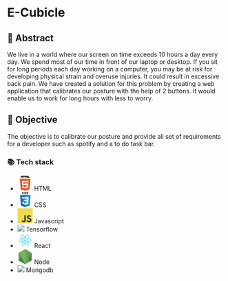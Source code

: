 # E-Cubicle
## 📄 Abstract
We live in a world where our screen on time exceeds 10 hours a day every day. We spend most of our time in front of our laptop or desktop. If you sit for long periods each day working on a computer, you may be at risk for developing physical strain and overuse injuries. It could result in excessive back pain. We have created a solution for this problem by creating a web application that calibrates our posture with the help of 2 buttons. It would enable us to work for long hours with less to worry.
## 🎯 Objective 
The objective is to calibrate our posture and provide all set of requirements for a developer such as spotify and a to do task bar.
### 📚 Tech stack
- <code><img height="35" src="https://raw.githubusercontent.com/github/explore/80688e429a7d4ef2fca1e82350fe8e3517d3494d/topics/html/html.png"></code> HTML
- <code><img height="35" src="https://raw.githubusercontent.com/github/explore/80688e429a7d4ef2fca1e82350fe8e3517d3494d/topics/css/css.png"></code> CSS
- <code><img height="35" src="https://raw.githubusercontent.com/github/explore/80688e429a7d4ef2fca1e82350fe8e3517d3494d/topics/javascript/javascript.png"></code> Javascript
- <code><img height="35" src="https://www.tensorflow.org/images/tf_logo_social.png"></code> Tensorflow
- <code><img height="35" src="https://raw.githubusercontent.com/github/explore/80688e429a7d4ef2fca1e82350fe8e3517d3494d/topics/react/react.png"></code> React
- <code><img height="35" src="https://raw.githubusercontent.com/github/explore/80688e429a7d4ef2fca1e82350fe8e3517d3494d/topics/nodejs/nodejs.png"></code> Node
- <code><img height="35" src="https://gocode.colorado.gov/wp-content/uploads/2020/11/MongoDB-sm-logo.gif"></code> Mongodb

